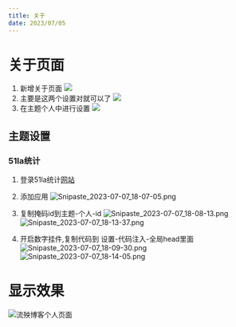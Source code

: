 ```yaml
---
title: 关于
date: 2023/07/05
---
```

# 关于页面
1. 新增关于页面
![](https://cdn.jsdelivr.net/gh/sun0225SUN/hao-docs/assets/images/about1.png)
2. 主要是这两个设置对就可以了
![](https://cdn.jsdelivr.net/gh/sun0225SUN/hao-docs/assets/images/about2.png)
3. 在主题个人中进行设置
![](https://cdn.jsdelivr.net/gh/sun0225SUN/hao-docs/assets/images/about3.png)
## 主题设置
### 51la统计
1. 登录51la统计[网站](https://v6.51.la/)
2. 添加应用
   ![Snipaste_2023-07-07_18-07-05.png](https://shyblog.oss-cn-beijing.aliyuncs.com/img/Snipaste_2023-07-07_18-07-05.png)
3. 复制掩码id到主题-个人-id
   ![Snipaste_2023-07-07_18-08-13.png](https://shyblog.oss-cn-beijing.aliyuncs.com/img/Snipaste_2023-07-07_18-08-13.png)
   ![Snipaste_2023-07-07_18-13-37.png](https://shyblog.oss-cn-beijing.aliyuncs.com/img/Snipaste_2023-07-07_18-13-37.png)

4. 开启数字挂件,复制代码到 设置-代码注入-全局head里面
   ![Snipaste_2023-07-07_18-09-30.png](https://shyblog.oss-cn-beijing.aliyuncs.com/img/Snipaste_2023-07-07_18-09-30.png)
   ![Snipaste_2023-07-07_18-14-05.png](https://shyblog.oss-cn-beijing.aliyuncs.com/img/Snipaste_2023-07-07_18-14-05.png)
# 显示效果
![流殃博客个人页面](https://shyblog.oss-cn-beijing.aliyuncs.com/img/about111.png)
